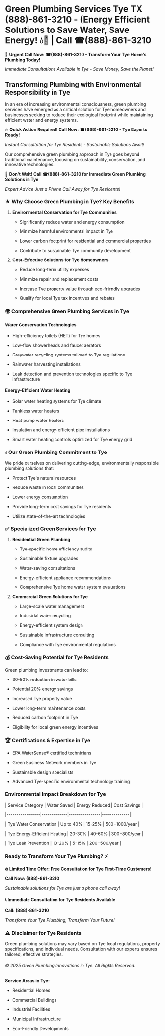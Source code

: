 # Green Plumbing Services Tye TX (888)-861-3210 - (Energy Efficient Solutions to Save Water, Save Energy! 💧🌿 | Call ☎(888)-861-3210

🚨 **Urgent Call Now: ☎(888)-861-3210 - Transform Your Tye Home's Plumbing Today!**
*Immediate Consultations Available in Tye - Save Money, Save the Planet!*

## Transforming Plumbing with Environmental Responsibility in Tye

In an era of increasing environmental consciousness, green plumbing services have emerged as a critical solution for Tye homeowners and businesses seeking to reduce their ecological footprint while maintaining efficient water and energy systems. 

🔥 **Quick Action Required! Call Now: ☎(888)-861-3210 - Tye Experts Ready!**
*Instant Consultation for Tye Residents - Sustainable Solutions Await!*

Our comprehensive green plumbing approach in Tye goes beyond traditional maintenance, focusing on sustainability, conservation, and innovative technologies.

🚨 **Don't Wait! Call ☎(888)-861-3210 for Immediate Green Plumbing Solutions in Tye**
*Expert Advice Just a Phone Call Away for Tye Residents!*

### ★ Why Choose Green Plumbing in Tye? Key Benefits

1. **Environmental Conservation for Tye Communities** 
   - Significantly reduce water and energy consumption
   - Minimize harmful environmental impact in Tye
   - Lower carbon footprint for residential and commercial properties
   - Contribute to sustainable Tye community development

2. **Cost-Effective Solutions for Tye Homeowners** 
   - Reduce long-term utility expenses
   - Minimize repair and replacement costs
   - Increase Tye property value through eco-friendly upgrades
   - Qualify for local Tye tax incentives and rebates

### 🌍 Comprehensive Green Plumbing Services in Tye

#### Water Conservation Technologies
- High-efficiency toilets (HET) for Tye homes
- Low-flow showerheads and faucet aerators
- Greywater recycling systems tailored to Tye regulations
- Rainwater harvesting installations
- Leak detection and prevention technologies specific to Tye infrastructure

#### Energy-Efficient Water Heating
- Solar water heating systems for Tye climate
- Tankless water heaters
- Heat pump water heaters
- Insulation and energy-efficient pipe installations
- Smart water heating controls optimized for Tye energy grid

### 💧 Our Green Plumbing Commitment to Tye

We pride ourselves on delivering cutting-edge, environmentally responsible plumbing solutions that:
- Protect Tye's natural resources
- Reduce waste in local communities
- Lower energy consumption
- Provide long-term cost savings for Tye residents
- Utilize state-of-the-art technologies

### ✅ Specialized Green Services for Tye

1. **Residential Green Plumbing**
   - Tye-specific home efficiency audits
   - Sustainable fixture upgrades
   - Water-saving consultations
   - Energy-efficient appliance recommendations
   - Comprehensive Tye home water system evaluations

2. **Commercial Green Solutions for Tye**
   - Large-scale water management
   - Industrial water recycling
   - Energy-efficient system design
   - Sustainable infrastructure consulting
   - Compliance with Tye environmental regulations

### 💰 Cost-Saving Potential for Tye Residents

Green plumbing investments can lead to:
- 30-50% reduction in water bills
- Potential 20% energy savings
- Increased Tye property value
- Lower long-term maintenance costs
- Reduced carbon footprint in Tye
- Eligibility for local green energy incentives

### 🏆 Certifications & Expertise in Tye

- EPA WaterSense® certified technicians
- Green Business Network members in Tye
- Sustainable design specialists
- Advanced Tye-specific environmental technology training

### Environmental Impact Breakdown for Tye

| Service Category | Water Saved | Energy Reduced | Cost Savings |
|-----------------|-------------|----------------|--------------|
| Tye Water Conservation | Up to 40% | 15-25% | $500-$1000/year |
| Tye Energy-Efficient Heating | 20-30% | 40-60% | $300-$800/year |
| Tye Leak Prevention | 10-20% | 5-15% | $200-$500/year |

### Ready to Transform Your Tye Plumbing? ⚡

**🔥 Limited Time Offer: Free Consultation for Tye First-Time Customers!**

**Call Now: (888)-861-3210**
*Sustainable solutions for Tye are just a phone call away!*

#### 📞 Immediate Consultation for Tye Residents Available

**Call: (888)-861-3210**
*Transform Your Tye Plumbing, Transform Your Future!*

### ⚠️ Disclaimer for Tye Residents

Green plumbing solutions may vary based on Tye local regulations, property specifications, and individual needs. Consultation with our experts ensures tailored, effective strategies.

###### © 2025 Green Plumbing Innovations in Tye. All Rights Reserved.

**Service Areas in Tye:** 
- Residential Homes
- Commercial Buildings
- Industrial Facilities
- Municipal Infrastructure
- Eco-Friendly Developments